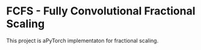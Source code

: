 # FCFS - Fully Convolutional Fractional Scaling

This project is aPyTorch implementaton for fractional scaling.
